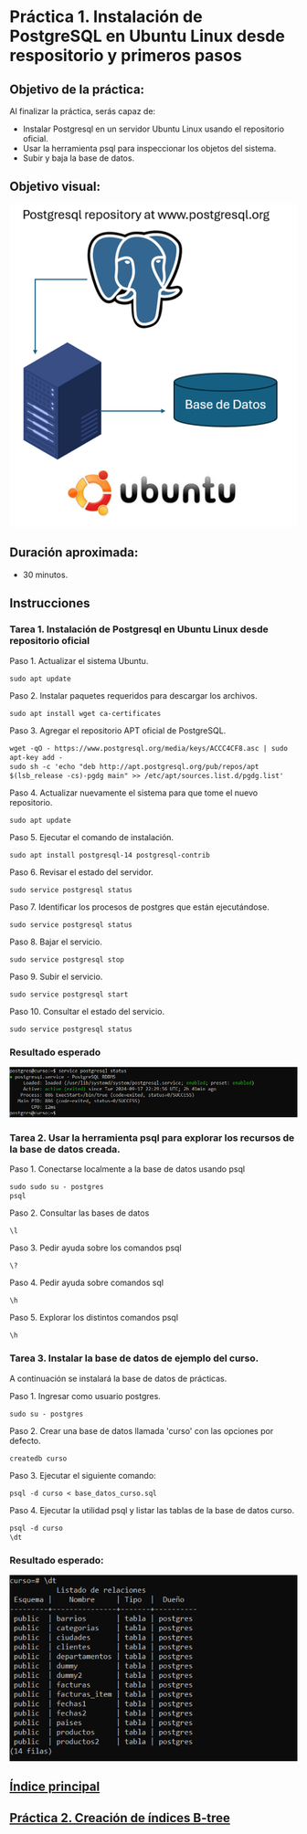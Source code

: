 # Práctica 1. Instalación de PostgreSQL en Ubuntu Linux desde respositorio y primeros pasos

## Objetivo de la práctica:

Al finalizar la práctica, serás capaz de:

- Instalar Postgresql en un servidor Ubuntu Linux usando el repositorio oficial.
- Usar la herramienta psql para inspeccionar los objetos del sistema.
- Subir y baja la base de datos.

## Objetivo visual:

![diagrama1](../images/lab1/img1.png)

## Duración aproximada:
- 30 minutos.

## Instrucciones

### Tarea 1. Instalación de Postgresql en Ubuntu Linux desde repositorio oficial

Paso 1. Actualizar el sistema Ubuntu.

```shell
sudo apt update
```

Paso 2. Instalar paquetes requeridos para descargar los archivos.

```shell
sudo apt install wget ca-certificates
```

Paso 3. Agregar el repositorio APT oficial de PostgreSQL.

```shell
wget -qO - https://www.postgresql.org/media/keys/ACCC4CF8.asc | sudo apt-key add -
sudo sh -c 'echo "deb http://apt.postgresql.org/pub/repos/apt $(lsb_release -cs)-pgdg main" >> /etc/apt/sources.list.d/pgdg.list'
```

Paso 4. Actualizar nuevamente el sistema para que tome el nuevo repositorio.

```shell
sudo apt update
```

Paso 5. Ejecutar el comando de instalación.

```shell
sudo apt install postgresql-14 postgresql-contrib
```

Paso 6. Revisar el estado del servidor.

```shell
sudo service postgresql status
```

Paso 7. Identificar los procesos de postgres que están ejecutándose.

```shell
sudo service postgresql status
```

Paso 8. Bajar el servicio.

```shell
sudo service postgresql stop
```

Paso 9. Subir el servicio.

```shell
sudo service postgresql start
```

Paso 10. Consultar el estado del servicio.

```shell
sudo service postgresql status
```

### Resultado esperado
![imagen resultado](../images/lab1/img2.png)

### Tarea 2. Usar la herramienta psql para explorar los recursos de la base de datos creada.
Paso 1. Conectarse localmente a la base de datos usando psql 
```shell
sudo sudo su - postgres
psql 
```
Paso 2. Consultar las bases de datos 
```shell
\l 
```

Paso 3. Pedir ayuda sobre los comandos psql
```shell
\?
```
Paso 4. Pedir ayuda sobre comandos sql
```shell
\h
```
Paso 5. Explorar los distintos comandos psql
```shell
\h
```
### Tarea 3. Instalar la base de datos de ejemplo del curso.

A continuación se instalará la base de datos de prácticas.

Paso 1. Ingresar como usuario postgres.

```shell
sudo su - postgres
```

Paso 2. Crear una base de datos llamada 'curso' con las opciones por defecto.

```shell
createdb curso
```

Paso 3. Ejecutar el siguiente comando:

```shell
psql -d curso < base_datos_curso.sql
```

Paso 4. Ejecutar la utilidad psql y listar las tablas de la base de datos curso.

```shell
psql -d curso
\dt
```

### Resultado esperado:

![imagen resultado](../images/lab1/img3.png)

## [Índice principal](../README.md)

## [Práctica 2. Creación de índices B-tree](./Capítulo2/README.md)
